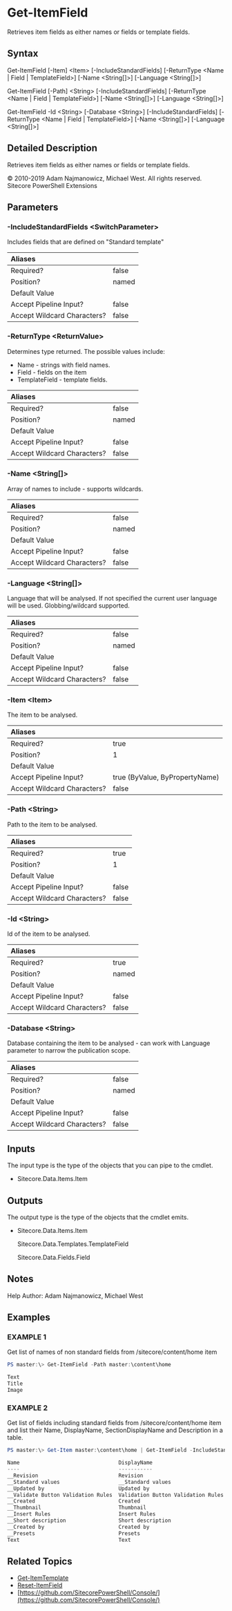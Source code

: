 # Get-ItemField

Retrieves item fields as either names or fields or template fields.

## Syntax

Get-ItemField \[-Item\] &lt;Item&gt; \[-IncludeStandardFields\] \[-ReturnType &lt;Name \| Field \| TemplateField&gt;\] \[-Name &lt;String\[\]&gt;\] \[-Language &lt;String\[\]&gt;\]

Get-ItemField \[-Path\] &lt;String&gt; \[-IncludeStandardFields\] \[-ReturnType &lt;Name \| Field \| TemplateField&gt;\] \[-Name &lt;String\[\]&gt;\] \[-Language &lt;String\[\]&gt;\]

Get-ItemField -Id &lt;String&gt; \[-Database &lt;String&gt;\] \[-IncludeStandardFields\] \[-ReturnType &lt;Name \| Field \| TemplateField&gt;\] \[-Name &lt;String\[\]&gt;\] \[-Language &lt;String\[\]&gt;\]

## Detailed Description

Retrieves item fields as either names or fields or template fields.

© 2010-2019 Adam Najmanowicz, Michael West. All rights reserved. Sitecore PowerShell Extensions

## Parameters

### -IncludeStandardFields  &lt;SwitchParameter&gt;

Includes fields that are defined on "Standard template"

| Aliases |  |
| :--- | :--- |
| Required? | false |
| Position? | named |
| Default Value |  |
| Accept Pipeline Input? | false |
| Accept Wildcard Characters? | false |

### -ReturnType  &lt;ReturnValue&gt;

Determines type returned. The possible values include:

* Name - strings with field names.
* Field - fields on the item
* TemplateField - template fields. 

| Aliases |  |
| :--- | :--- |
| Required? | false |
| Position? | named |
| Default Value |  |
| Accept Pipeline Input? | false |
| Accept Wildcard Characters? | false |

### -Name  &lt;String\[\]&gt;

Array of names to include - supports wildcards.

| Aliases |  |
| :--- | :--- |
| Required? | false |
| Position? | named |
| Default Value |  |
| Accept Pipeline Input? | false |
| Accept Wildcard Characters? | false |

### -Language  &lt;String\[\]&gt;

Language that will be analysed. If not specified the current user language will be used. Globbing/wildcard supported.

| Aliases |  |
| :--- | :--- |
| Required? | false |
| Position? | named |
| Default Value |  |
| Accept Pipeline Input? | false |
| Accept Wildcard Characters? | false |

### -Item  &lt;Item&gt;

The item to be analysed.

| Aliases |  |
| :--- | :--- |
| Required? | true |
| Position? | 1 |
| Default Value |  |
| Accept Pipeline Input? | true \(ByValue, ByPropertyName\) |
| Accept Wildcard Characters? | false |

### -Path  &lt;String&gt;

Path to the item to be analysed.

| Aliases |  |
| :--- | :--- |
| Required? | true |
| Position? | 1 |
| Default Value |  |
| Accept Pipeline Input? | false |
| Accept Wildcard Characters? | false |

### -Id  &lt;String&gt;

Id of the item to be analysed.

| Aliases |  |
| :--- | :--- |
| Required? | true |
| Position? | named |
| Default Value |  |
| Accept Pipeline Input? | false |
| Accept Wildcard Characters? | false |

### -Database  &lt;String&gt;

Database containing the item to be analysed - can work with Language parameter to narrow the publication scope.

| Aliases |  |
| :--- | :--- |
| Required? | false |
| Position? | named |
| Default Value |  |
| Accept Pipeline Input? | false |
| Accept Wildcard Characters? | false |

## Inputs

The input type is the type of the objects that you can pipe to the cmdlet.

* Sitecore.Data.Items.Item 

## Outputs

The output type is the type of the objects that the cmdlet emits.

* Sitecore.Data.Items.Item

  Sitecore.Data.Templates.TemplateField

  Sitecore.Data.Fields.Field

## Notes

Help Author: Adam Najmanowicz, Michael West

## Examples

### EXAMPLE 1

Get list of names of non standard fields from /sitecore/content/home item

```powershell
PS master:\> Get-ItemField -Path master:\content\home

Text
Title
Image
```

### EXAMPLE 2

Get list of fields including standard fields from /sitecore/content/home item and list their Name, DisplayName, SectionDisplayName and Description in a table.

```powershell
PS master:\> Get-Item master:\content\home | Get-ItemField -IncludeStandardFields -ReturnType Field -Name "*" | ft Name, DisplayName, SectionDisplayName, Description -auto

Name                                DisplayName                        SectionDisplayName Description
----                                -----------                        ------------------ -----------
__Revision                          Revision                           Statistics
__Standard values                   __Standard values                  Advanced
__Updated by                        Updated by                         Statistics
__Validate Button Validation Rules  Validation Button Validation Rules Validation Rules
__Created                           Created                            Statistics
__Thumbnail                         Thumbnail                          Appearance
__Insert Rules                      Insert Rules                       Insert Options
__Short description                 Short description                  Help
__Created by                        Created by                         Statistics
__Presets                           Presets                            Layout
Text                                Text                               Data               The text is the main content of the document.
```

## Related Topics

* [Get-ItemTemplate](get-itemtemplate.md)
* [Reset-ItemField](reset-itemfield.md)
* [https://github.com/SitecorePowerShell/Console/](https://github.com/SitecorePowerShell/Console/) 


